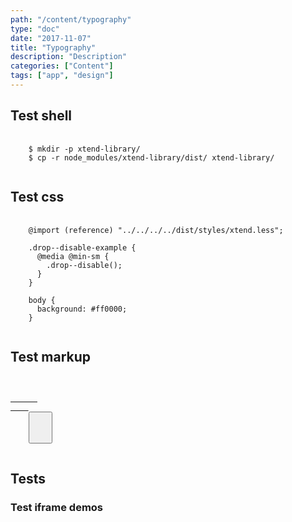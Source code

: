 ```yaml
---
path: "/content/typography"
type: "doc"
date: "2017-11-07"
title: "Typography"
description: "Description"
categories: ["Content"]
tags: ["app", "design"]
---
```


<h2>Test shell</h2>

<pre>
  <code class="language-shell">
    $ mkdir -p xtend-library/
    $ cp -r node_modules/xtend-library/dist/ xtend-library/
  </code>
</pre>

<h2>Test css</h2>

<pre>
  <code class="language-css">
    @import (reference) "../../../../dist/styles/xtend.less";
    
    .drop--disable-example {
      @media @min-sm {
        .drop--disable();
      }
    }
    
    body {
      background: #ff0000;
    }
  </code>
</pre>

<h2>Test markup</h2>

<pre>
  <code class="language-markup">
    <a href="#" class="btn">
      <span><!-- content --></span>
    </a>
    <button type="button" class="btn">
      <span><!-- content --></span>
    </button>
  </code>
</pre>

<h2>Tests</h2>

<h3>Test iframe demos</h2>

<demo>
  <div class="demo-inner">
    <div class="demo-item" data-iframe="/demos/iframe-test" data-name="iframe">
    </div>
    <div class="demo-item" data-iframe="/demos/react-test" data-name="react">
    </div>
  </div>
</demo>
